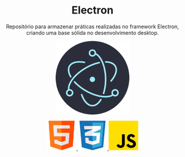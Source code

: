 <h1 align="center">Electron</h1>
<p align="center">Repositório para armazenar práticas realizadas no framework Electron, criando uma base sólida no desenvolvimento desktop.</p>

<a href="https://commons.wikimedia.org/wiki/File:Electron_Software_Framework_Logo.svg">
    <p align="center">
        <img src="./Projeto1/src/public/img/icon_electron.png" style="width:200px" title="Electron">
    </p>
</a>

<div align="center">
    <a href="https://www.flaticon.com/free-icon/html_1051277?term=html&page=1&position=1&origin=tag&related_id=1051277">
        <img src="./Projeto1/src/public/img/icon_html.png" style ="width:80px" title="HTML">
    </a>
    <a href="https://www.flaticon.com/free-icon/social_11516361?term=css3&page=1&position=5&origin=tag&related_id=11516361">
        <img src="./Projeto1/src/public/img/icon_css.png" style="width:80px" title="CSS">
    </a>
    <a href="https://www.flaticon.com/free-icon/js_5968292?term=javascript&page=1&position=3&origin=tag&related_id=5968292">
        <img src="./Projeto1/src/public/img/icon_linguageJavascript.png" style="width:80px" title="JavaScript">
    </a>
</div>
